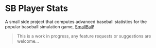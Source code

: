 # SB Player Stats

A small side project that computes advanced baseball statistics for the popular baseball simulation game, [SmallBall](http://smallball.com)!

> This is a work in progress, any feature requests or suggestions are welcome...